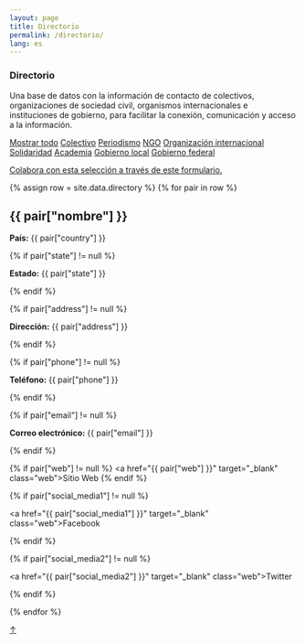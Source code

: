 ```yaml
---
layout: page
title: Directorio
permalink: /directorio/
lang: es
---
```


<h3>Directorio</h3>

<div class="directorio">
<p class="intro">Una base de datos con la información de contacto de colectivos, organizaciones de sociedad civil, organismos internacionales e instituciones de gobierno, para facilitar la conexión, comunicación y acceso a la información.</p>
</div>

<div class="side">
  <a href="#" class="tag factive" data-filter="all">Mostrar todo</a>
  <a href="#" class="tag" data-filter=".colectivo">Colectivo</a>
  <a href="#" class="tag" data-filter=".Journalism">Periodismo</a>
  <a href="#" class="tag" data-filter=".NGO">NGO</a>
  <a href="#" class="tag" data-filter=".InternationalOrganization">Organización internacional</a>
  <a href="#" class="tag" data-filter=".Solidarity">Solidaridad</a>
  <a href="#" class="tag" data-filter=".Academia">Academia</a>
  <a href="#" class="tag" data-filter=".LocalGovernment">Gobierno local</a>
  <a href="#" class="tag" data-filter=".FederalGovernment">Gobierno federal</a>

  <p><a href="#" target="_blank">Colabora con esta selección a través de este formulario.</a></p>  
</div>

<div class="directorio">

{% assign row = site.data.directory %}
{% for pair in row %}

<!-- <div class="line animatable fadeInUp {{ pair["type"] }} {{ pair["country"] }}">-->
<div class="line {{ pair["type"] }} {{ pair["country"] }}">

  <h2>{{ pair["nombre"] }}</h2>

<!--  <p><strong>{{ pair["type"] }}</strong></p>-->
  <p><strong>País:</strong> {{ pair["country"] }}</p>

  {% if pair["state"] != null %}
    <p><strong>Estado:</strong> {{ pair["state"] }}</p>
  {% endif %}

  {% if pair["address"] != null %}
    <p><strong>Dirección:</strong> {{ pair["address"] }} </p>
  {% endif %}

  {% if pair["phone"] != null %}
    <p><strong>Teléfono:</strong> {{ pair["phone"] }}</p>
  {% endif %}

  {% if pair["email"] != null %}
    <p><strong>Correo electrónico:</strong> {{ pair["email"] }}</p>
  {% endif %}

  {% if pair["web"] != null %}
    <a href="{{ pair["web"] }}" target="_blank" class="web">Sitio Web</a>
  {% endif %}

  {% if pair["social_media1"] != null %}
    <p><a href="{{ pair["social_media1"] }}" target="_blank" class="web">Facebook</a></p>
  {% endif %}

  {% if pair["social_media2"] != null %}
    <p><a href="{{ pair["social_media2"] }}" target="_blank" class="web">Twitter</a></p>
  {% endif %}

  </div>

{% endfor %}
</div><!-- directorio -->


<a href="#" id="top">↑</a>
